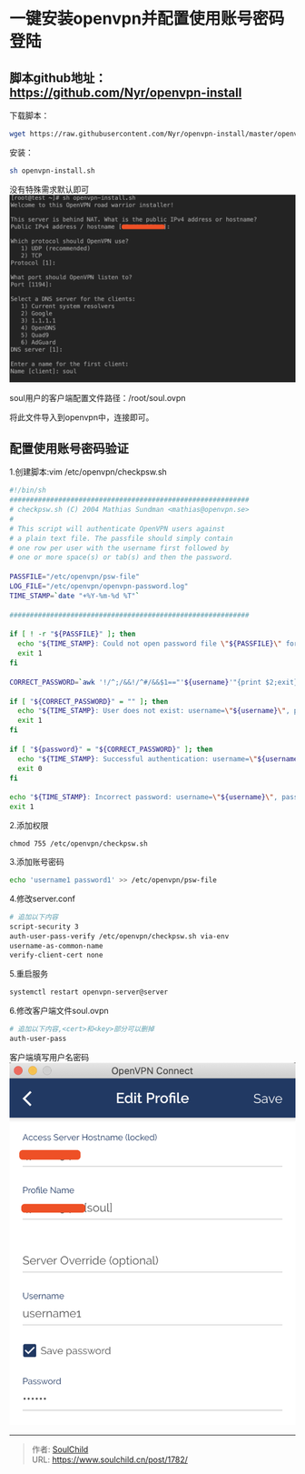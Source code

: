 # 一键安装openvpn并配置使用账号密码登陆

<!--more-->
## 脚本github地址：https://github.com/Nyr/openvpn-install

下载脚本：
```bash
wget https://raw.githubusercontent.com/Nyr/openvpn-install/master/openvpn-install.sh

```

安装：
```bash
sh openvpn-install.sh
```
没有特殊需求默认即可
![56995-n3gc40qsaf.png](images/1820984079.png "1820984079")

soul用户的客户端配置文件路径：/root/soul.ovpn

将此文件导入到openvpn中，连接即可。


## 配置使用账号密码验证

1.创建脚本:vim /etc/openvpn/checkpsw.sh
```bash
#!/bin/sh
###########################################################
# checkpsw.sh (C) 2004 Mathias Sundman <mathias@openvpn.se>
#
# This script will authenticate OpenVPN users against
# a plain text file. The passfile should simply contain
# one row per user with the username first followed by
# one or more space(s) or tab(s) and then the password.

PASSFILE="/etc/openvpn/psw-file"
LOG_FILE="/etc/openvpn/openvpn-password.log"
TIME_STAMP=`date "+%Y-%m-%d %T"`

###########################################################

if [ ! -r "${PASSFILE}" ]; then
  echo "${TIME_STAMP}: Could not open password file \"${PASSFILE}\" for reading." >> ${LOG_FILE}
  exit 1
fi

CORRECT_PASSWORD=`awk '!/^;/&&!/^#/&&$1=="'${username}'"{print $2;exit}' ${PASSFILE}`

if [ "${CORRECT_PASSWORD}" = "" ]; then 
  echo "${TIME_STAMP}: User does not exist: username=\"${username}\", password=\"${password}\"." >> ${LOG_FILE}
  exit 1
fi

if [ "${password}" = "${CORRECT_PASSWORD}" ]; then 
  echo "${TIME_STAMP}: Successful authentication: username=\"${username}\"." >> ${LOG_FILE}
  exit 0
fi

echo "${TIME_STAMP}: Incorrect password: username=\"${username}\", password=\"${password}\"." >> ${LOG_FILE}
exit 1

```

2.添加权限
```
chmod 755 /etc/openvpn/checkpsw.sh
```

3.添加账号密码
```bash
echo 'username1 password1' >> /etc/openvpn/psw-file
```

4.修改server.conf
```bash
# 追加以下内容
script-security 3
auth-user-pass-verify /etc/openvpn/checkpsw.sh via-env
username-as-common-name
verify-client-cert none
```

5.重启服务
```bash
systemctl restart openvpn-server@server
```

6.修改客户端文件soul.ovpn
```bash
# 追加以下内容,<cert>和<key>部分可以删掉
auth-user-pass
```

客户端填写用户名密码
![20302-ekztnpyyhjj.png](images/3249462211.png "3249462211")







---

> 作者: [SoulChild](https://www.soulchild.cn)  
> URL: https://www.soulchild.cn/post/1782/  

